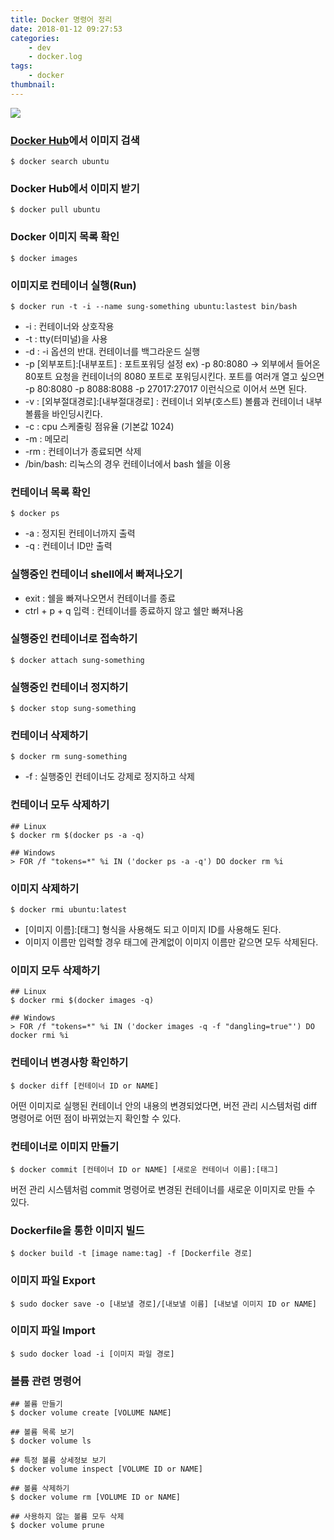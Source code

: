```yaml
---
title: Docker 명령어 정리
date: 2018-01-12 09:27:53
categories:
    - dev
    - docker.log
tags:
    - docker
thumbnail:
---
```


![](/images/dev/docker.log/docker-command.png)


### [Docker Hub](https://hub.docker.com/)에서 이미지 검색
```
$ docker search ubuntu
```
### Docker Hub에서 이미지 받기
```
$ docker pull ubuntu
```

### Docker 이미지 목록 확인
```
$ docker images
```

### 이미지로 컨테이너 실행(Run)
```
$ docker run -t -i --name sung-something ubuntu:lastest bin/bash
```
- -i : 컨테이너와 상호작용
- -t : tty(터미널)을 사용
- -d : -i 옵션의 반대. 컨테이너를 백그라운드 실행
- -p [외부포트]:[내부포트] : 포트포워딩 설정 ex) -p 80:8080 -> 외부에서 들어온 80포트 요청을 컨테이너의 8080 포트로 포워딩시킨다. 포트를 여러개 열고 싶으면 -p 80:8080 -p 8088:8088 -p 27017:27017 이런식으로 이어서 쓰면 된다.
- -v : [외부절대경로]:[내부절대경로] : 컨테이너 외부(호스트) 볼륨과 컨테이너 내부 볼륨을 바인딩시킨다.
- -c : cpu 스케줄링 점유율 (기본값 1024)
- -m : 메모리
- -rm : 컨테이너가 종료되면 삭제
- /bin/bash: 리눅스의 경우 컨테이너에서 bash 쉘을 이용

### 컨테이너 목록 확인
```
$ docker ps
```
- -a : 정지된 컨테이너까지 출력
- -q : 컨테이너 ID만 출력

### 실행중인 컨테이너 shell에서 빠져나오기
- exit : 쉘을 빠져나오면서 컨테이너를 종료
- ctrl + p  + q 입력 : 컨테이너를 종료하지 않고 쉘만 빠져나옴

### 실행중인 컨테이너로 접속하기
```
$ docker attach sung-something
```

### 실행중인 컨테이너 정지하기
```
$ docker stop sung-something
```
 
### 컨테이너 삭제하기
```
$ docker rm sung-something
```
- -f : 실행중인 컨테이너도 강제로 정지하고 삭제

### 컨테이너 모두 삭제하기
```
## Linux
$ docker rm $(docker ps -a -q)

## Windows
> FOR /f "tokens=*" %i IN ('docker ps -a -q') DO docker rm %i
```

### 이미지 삭제하기
```
$ docker rmi ubuntu:latest
```
- [이미지 이름]:[태그] 형식을 사용해도 되고 이미지 ID를 사용해도 된다.
- 이미지 이름만 입력할 경우 태그에 관계없이 이미지 이름만 같으면 모두 삭제된다.

### 이미지 모두 삭제하기
```
## Linux
$ docker rmi $(docker images -q)

## Windows
> FOR /f "tokens=*" %i IN ('docker images -q -f "dangling=true"') DO docker rmi %i
```

### 컨테이너 변경사항 확인하기
```
$ docker diff [컨테이너 ID or NAME]
```
어떤 이미지로 실행된 컨테이너 안의 내용의 변경되었다면, 버전 관리 시스템처럼 diff 명령어로 어떤 점이 바뀌었는지 확인할 수 있다.
 
### 컨테이너로 이미지 만들기
```
$ docker commit [컨테이너 ID or NAME] [새로운 컨테이너 이름]:[태그]
```
버전 관리 시스템처럼 commit 명령어로 변경된 컨테이너를 새로운 이미지로 만들 수 있다.
 
### Dockerfile을 통한 이미지 빌드
```
$ docker build -t [image name:tag] -f [Dockerfile 경로]
```
 
### 이미지 파일 Export
```
$ sudo docker save -o [내보낼 경로]/[내보낼 이름] [내보낼 이미지 ID or NAME]
```
 
### 이미지 파일 Import
```
$ sudo docker load -i [이미지 파일 경로]
```

### 볼륨 관련 명령어
```
## 볼륨 만들기
$ docker volume create [VOLUME NAME]

## 볼륨 목록 보기
$ docker volume ls

## 특정 볼륨 상세정보 보기
$ docker volume inspect [VOLUME ID or NAME]

## 볼륨 삭제하기
$ docker volume rm [VOLUME ID or NAME]

## 사용하지 않는 볼륨 모두 삭제
$ docker volume prune
```